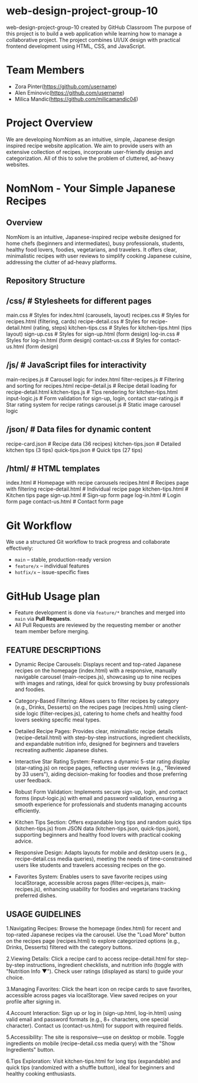 # web-design-project-group-10
web-design-project-group-10 created by GitHub Classroom
The purpose of this project is to build a web application while learning how to manage a collaborative project. 
The project combines UI/UX design with practical frontend development using HTML, CSS, and JavaScript.

# Team Members
- Zora Pinter(https://github.com/username)
- Alen Eminovic(https://github.com/username)
- Milica Mandic(https://github.com/milicamandic04)

# Project Overview
We are developing NomNom as an intuitive, simple, Japanese design inspired recipe website application. 
We aim to provide users with an extensive collection of recipes, incorporate user-friendly design 
and categorization. All of this to solve the problem of cluttered, ad-heavy websites.

# NomNom - Your Simple Japanese Recipes

## Overview
NomNom is an intuitive, Japanese-inspired recipe website designed for home chefs (beginners and intermediates), busy professionals, students, healthy food lovers, foodies, vegetarians, and travelers. It offers clear, minimalistic recipes with user reviews to simplify cooking Japanese cuisine, addressing the clutter of ad-heavy platforms.

## Repository Structure

## /css/                  # Stylesheets for different pages
main.css          # Styles for index.html (carousels, layout)
recipes.css       # Styles for recipes.html (filtering, cards)
recipe-detail.css # Styles for recipe-detail.html (rating, steps)
kitchen-tips.css  # Styles for kitchen-tips.html (tips layout)
sign-up.css       # Styles for sign-up.html (form design)
log-in.css        # Styles for log-in.html (form design)
contact-us.css    # Styles for contact-us.html (form design)

## /js/                   # JavaScript files for interactivity
main-recipes.js   # Carousel logic for index.html
filter-recipes.js # Filtering and sorting for recipes.html
recipe-detail.js  # Recipe detail loading for recipe-detail.html
kitchen-tips.js   # Tips rendering for kitchen-tips.html
input-logic.js    # Form validation for sign-up, login, contact
star-rating.js    # Star rating system for recipe ratings
carousel.js       # Static image carousel logic

## /json/                 # Data files for dynamic content
recipe-card.json  # Recipe data (36 recipes)
kitchen-tips.json # Detailed kitchen tips (3 tips)
quick-tips.json   # Quick tips (27 tips)

## /html/                 # HTML templates
index.html        # Homepage with recipe carousels
recipes.html      # Recipes page with filtering
recipe-detail.html # Individual recipe page
kitchen-tips.html # Kitchen tips page
sign-up.html      # Sign-up form page
log-in.html       # Login form page
contact-us.html   # Contact form page

# Git Workflow
We use a structured Git workflow to track progress and collaborate effectively:
- `main` – stable, production-ready version
- `feature/x` – individual features
- `hotfix/x` – issue-specific fixes
  
# GitHub Usage plan
- Feature development is done via `feature/*` branches and merged into `main` via **Pull Requests**.
- All Pull Requests are reviewed by the requesting member or another team member before merging.

## FEATURE DESCRIPTIONS

- Dynamic Recipe Carousels: Displays recent and top-rated Japanese recipes on the homepage (index.html) with a responsive, manually navigable carousel (main-recipes.js), showcasing up to nine recipes with images and ratings, ideal for quick browsing by busy professionals and foodies.
  
- Category-Based Filtering: Allows users to filter recipes by category (e.g., Drinks, Desserts) on the recipes page (recipes.html) using client-side logic (filter-recipes.js), catering to home chefs and healthy food lovers seeking specific meal types.
  
- Detailed Recipe Pages: Provides clear, minimalistic recipe details (recipe-detail.html) with step-by-step instructions, ingredient checklists, and expandable nutrition info, designed for beginners and travelers recreating authentic Japanese dishes.
  
- Interactive Star Rating System: Features a dynamic 5-star rating display (star-rating.js) on recipe pages, reflecting user reviews (e.g., "Reviewed by 33 users"), aiding decision-making for foodies and those preferring user feedback.
  
- Robust Form Validation: Implements secure sign-up, login, and contact forms (input-logic.js) with email and password validation, ensuring a smooth experience for professionals and students managing accounts efficiently.
  
- Kitchen Tips Section: Offers expandable long tips and random quick tips (kitchen-tips.js) from JSON data (kitchen-tips.json, quick-tips.json), supporting beginners and healthy food lovers with practical cooking advice.
  
- Responsive Design: Adapts layouts for mobile and desktop users (e.g., recipe-detail.css media queries), meeting the needs of time-constrained users like students and travelers accessing recipes on the go.
  
- Favorites System: Enables users to save favorite recipes using localStorage, accessible across pages (filter-recipes.js, main-recipes.js), enhancing usability for foodies and vegetarians tracking preferred dishes.

## USAGE GUIDELINES
1.Navigating Recipes: Browse the homepage (index.html) for recent and top-rated Japanese recipes via the carousel. Use the "Load More" button on the recipes page (recipes.html) to explore categorized options (e.g., Drinks, Desserts) filtered with the category buttons.

2.Viewing Details: Click a recipe card to access recipe-detail.html for step-by-step instructions, ingredient checklists, and nutrition info (toggle with "Nutrition Info ▼"). Check user ratings (displayed as stars) to guide your choice.

3.Managing Favorites: Click the heart icon on recipe cards to save favorites, accessible across pages via localStorage. View saved recipes on your profile after signing in.

4.Account Interaction: Sign up or log in (sign-up.html, log-in.html) using valid email and password formats (e.g., 8+ characters, one special character). Contact us (contact-us.html) for support with required fields.

5.Accessibility: The site is responsive—use on desktop or mobile. Toggle ingredients on mobile (recipe-detail.css media query) with the "Show Ingredients" button.

6.Tips Exploration: Visit kitchen-tips.html for long tips (expandable) and quick tips (randomized with a shuffle button), ideal for beginners and healthy cooking enthusiasts.

